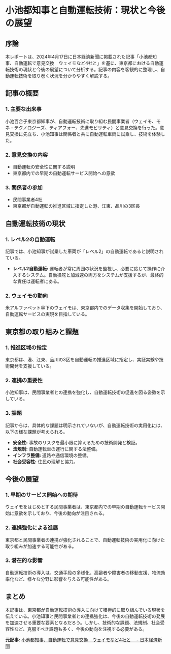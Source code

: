 # 小池都知事と自動運転技術：現状と今後の展望

## 序論

本レポートは、2024年4月17日に日本経済新聞に掲載された記事「小池都知事、自動運転で意見交換　ウェイモなど4社と」を基に、東京都における自動運転技術の現状と今後の展望について分析する。記事の内容を客観的に整理し、自動運転技術を取り巻く状況を分かりやすく解説する。

## 記事の概要

### 1. 主要な出来事

小池百合子東京都知事が、自動運転技術に取り組む民間事業者（ウェイモ、モネ・テクノロジーズ、ティアフォー、先進モビリティ）と意見交換を行った。意見交換に先立ち、小池知事は関係者と共に自動運転車両に試乗し、技術を体験した。

### 2. 意見交換の内容

* 自動運転の安全性に関する説明
* 東京都内での早期の自動運転サービス開始への意欲

### 3. 関係者の参加

* 民間事業者4社
* 東京都が自動運転の推進区域に指定した港、江東、品川の3区長

## 自動運転技術の現状

### 1. レベル2の自動運転

記事では、小池知事が試乗した車両が「レベル2」の自動運転であると説明されている。

* **レベル2自動運転:** 運転者が常に周囲の状況を監視し、必要に応じて操作に介入するシステム。自動操舵と加減速の両方をシステムが支援するが、最終的な責任は運転者にある。

### 2. ウェイモの動向

米アルファベット傘下のウェイモは、東京都内でのデータ収集を開始しており、自動運転サービスの実現を目指している。

## 東京都の取り組みと課題

### 1. 推進区域の指定

東京都は、港、江東、品川の3区を自動運転の推進区域に指定し、実証実験や技術開発を支援している。

### 2. 連携の重要性

小池知事は、民間事業者との連携を強化し、自動運転技術の促進を図る姿勢を示している。

### 3. 課題

記事からは、具体的な課題は明示されていないが、自動運転技術の実用化には、以下の様な課題が考えられる。

* **安全性:** 事故のリスクを最小限に抑えるための技術開発と検証。
* **法規制:** 自動運転車の運行に関する法整備。
* **インフラ整備:** 道路や通信環境の整備。
* **社会受容性:** 住民の理解と協力。

## 今後の展望

### 1. 早期のサービス開始への期待

ウェイモをはじめとする民間事業者は、東京都内での早期の自動運転サービス開始に意欲を示しており、今後の動向が注目される。

### 2. 連携強化による進展

東京都と民間事業者の連携が強化されることで、自動運転技術の実用化に向けた取り組みが加速する可能性がある。

### 3. 潜在的な影響

自動運転技術の導入は、交通手段の多様化、高齢者や障害者の移動支援、物流効率化など、様々な分野に影響を与える可能性がある。

## まとめ

本記事は、東京都が自動運転技術の導入に向けて積極的に取り組んでいる現状を伝えている。小池知事と民間事業者との連携強化は、今後の自動運転技術の発展を加速させる重要な要素となるだろう。しかし、技術的な課題、法規制、社会受容性など、克服すべき課題も多く、今後の動向を注視する必要がある。


**元記事:** [小池都知事、自動運転で意見交換　ウェイモなど4社と　 - 日本経済新聞](https://www.nikkei.com/nkd/company/us/GOOGL/news/?DisplayType=1&ng=DGXZQOCC178NA017042025000000)